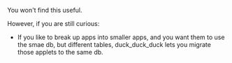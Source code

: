 
You won't find this useful.

However, if you are still curious:


* If you like to break up apps into smaller apps,
  and you want them to use the smae db, but
  different tables, duck\_duck\_duck
  lets you migrate those applets
  to the same db.
